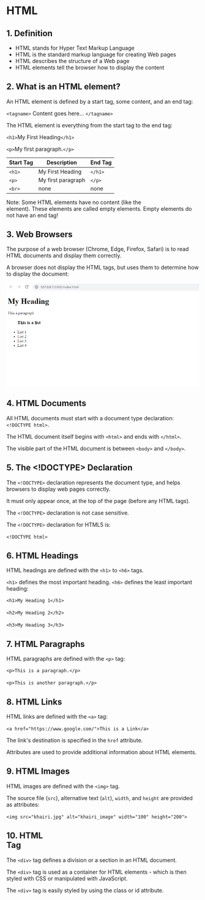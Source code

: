 # HTML

## 1. Definition

- HTML stands for Hyper Text Markup Language
- HTML is the standard markup language for creating Web pages
- HTML describes the structure of a Web page
- HTML elements tell the browser how to display the content

## 2. What is an HTML element?

An HTML element is defined by a start tag, some content, and an end tag:

`<tagname>` Content goes here... `</tagname>`

The HTML element is everything from the start tag to the end tag:

`<h1>`My First Heading`</h1>`

`<p>`My first paragraph.`</p>`

| Start Tag | Description | End Tag |
| --- | --- | --- |
| `<h1>` | My First Heading | `</h1>` |
| `<p>` | My first paragraph | `</p>` |
| `<br>` |	none | none |

Note: Some HTML elements have no content (like the <br> element). These elements are called empty elements. Empty elements do not have an end tag!

## 3. Web Browsers

The purpose of a web browser (Chrome, Edge, Firefox, Safari) is to read HTML documents and display them correctly.

A browser does not display the HTML tags, but uses them to determine how to display the document:

![example html display](my_1st_heading.png)

## 4. HTML Documents

All HTML documents must start with a document type declaration: `<!DOCTYPE html>`.

The HTML document itself begins with `<html>` and ends with `</html>`.

The visible part of the HTML document is between `<body>` and `</body>`.

## 5. The <!DOCTYPE> Declaration

The `<!DOCTYPE>` declaration represents the document type, and helps browsers to display web pages correctly.

It must only appear once, at the top of the page (before any HTML tags).

The `<!DOCTYPE>` declaration is not case sensitive.

The `<!DOCTYPE>` declaration for HTML5 is:

`<!DOCTYPE html>`

## 6. HTML Headings

HTML headings are defined with the `<h1>` to `<h6>` tags.

`<h1>` defines the most important heading. `<h6>` defines the least important heading: 
  
  ```
  <h1>My Heading 1</h1>
  
  <h2>My Heading 2</h2>
  
  <h3>My Heading 3</h3>
  ```
## 7. HTML Paragraphs

HTML paragraphs are defined with the `<p>` tag:

```
<p>This is a paragraph.</p>

<p>This is another paragraph.</p>
```

## 8. HTML Links

HTML links are defined with the `<a>` tag:

`<a href="https://www.google.com/">This is a Link</a>`

The link's destination is specified in the `href` attribute. 

Attributes are used to provide additional information about HTML elements.

## 9. HTML Images

HTML images are defined with the `<img>` tag.

The source file (`src`), alternative text (`alt`), `width`, and `height` are provided as attributes:

`<img src="khairi.jpg" alt="khairi_image" width="100" height="200">`

## 10. HTML <div> Tag

The `<div>` tag defines a division or a section in an HTML document.

The `<div>` tag is used as a container for HTML elements - which is then styled with CSS or manipulated with JavaScript.

The `<div>` tag is easily styled by using the class or id attribute.
